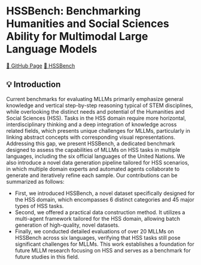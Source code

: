 # HSSBench: Benchmarking Humanities and Social Sciences Ability for Multimodal Large Language Models

[🐙 GitHub Page](https://github.com/Zhaolu-K/HSSBench)  [🤗 HSSBench](https://huggingface.co/datasets/dozo/HSSBench)

## 💡 Introduction
Current benchmarks for evaluating MLLMs primarily emphasize general knowledge and vertical step-by-step reasoning typical of STEM disciplines, while overlooking the distinct needs and potential of the Humanities and Social Sciences (HSS). Tasks in the HSS domain require more horizontal, interdisciplinary thinking and a deep integration of knowledge across related fields, which presents unique challenges for MLLMs, particularly in linking abstract concepts with corresponding visual representations. Addressing this gap, we present HSSBench, a dedicated benchmark designed to assess the capabilities of MLLMs on HSS tasks in multiple languages, including the six official languages of the United Nations. We also introduce a novel data generation pipeline tailored for HSS scenarios, in which multiple domain experts and automated agents collaborate to generate and iteratively refine each sample. Our contributions can be summarized as follows:
* First, we introduced HSSBench, a novel dataset specifically designed for the HSS domain, which encompasses 6 distinct categories and 45 major types of HSS tasks.
* Second, we offered a practical data construction method. It utilizes a multi-agent framework tailored for the HSS domain, allowing batch generation of high-quality, novel datasets.
* Finally, we conducted detailed evaluations of over 20 MLLMs on HSSBench across six languages, verifying that HSS tasks still pose significant challenges for MLLMs. This work establishes a foundation for future MLLM research focusing on HSS and serves as a benchmark for future studies in this field.
